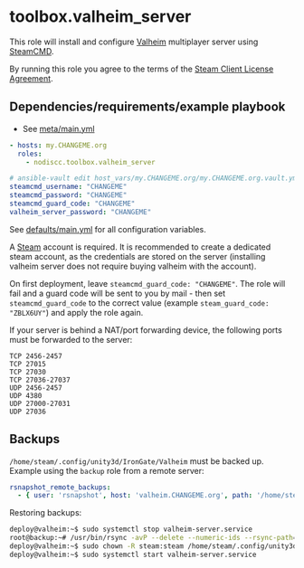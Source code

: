 # toolbox.valheim_server

This role will install and configure [Valheim](https://en.wikipedia.org/wiki/Valheim) multiplayer server using [SteamCMD](https://developer.valvesoftware.com/wiki/SteamCMD).

By running this role you agree to the terms of the [Steam Client License Agreement](https://store.steampowered.com/subscriber_agreement/).


## Dependencies/requirements/example playbook

- See [meta/main.yml](meta/main.yml)

```yaml
- hosts: my.CHANGEME.org
  roles:
    - nodiscc.toolbox.valheim_server

# ansible-vault edit host_vars/my.CHANGEME.org/my.CHANGEME.org.vault.yml
steamcmd_username: "CHANGEME"
steamcmd_password: "CHANGEME"
steamcmd_guard_code: "CHANGEME"
valheim_server_password: "CHANGEME"
```

See [defaults/main.yml](defaults/main.yml) for all configuration variables.

A [Steam](https://store.steampowered.com/) account is required. It is recommended to create a dedicated steam account, as the credentials are stored on the server (installing valheim server does not require buying valheim with the account).

On first deployment, leave `steamcmd_guard_code: "CHANGEME"`. The role will fail and a guard code will be sent to you by mail - then set `steamcmd_guard_code` to the correct value (example `steam_guard_code: "ZBLX6UY"`) and apply the role again.

If your server is behind a NAT/port forwarding device, the following ports must be forwarded to the server:

```
TCP 2456-2457
TCP 27015
TCP 27030
TCP 27036-27037
UDP 2456-2457
UDP 4380
UDP 27000-27031
UDP 27036
```

## Backups

`/home/steam/.config/unity3d/IronGate/Valheim` must be backed up. Example using the `backup` role from a remote server:

```yaml
rsnapshot_remote_backups:
  - { user: 'rsnapshot', host: 'valheim.CHANGEME.org', path: '/home/steam/.config/unity3d/IronGate/Valheim' }
```

Restoring backups:

```bash
deploy@valheim:~$ sudo systemctl stop valheim-server.service
root@backup:~# /usr/bin/rsync -avP --delete --numeric-ids --rsync-path="/usr/bin/sudo /usr/bin/rsync" --rsh="/usr/bin/ssh -o StrictHostKeyChecking=no" /var/backups/rsnapshot/daily.0/valheim.CHANGEME.org/home/steam/.config/unity3d/IronGate/Valheim/ rsnapshot@valheim.CHANGEME.org:/home/steam/.config/unity3d/IronGate/Valheim/
deploy@valheim:~$ sudo chown -R steam:steam /home/steam/.config/unity3d/IronGate/Valheim/
deploy@valheim:~$ sudo systemctl start valheim-server.service
```
